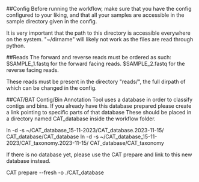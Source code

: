 ##Config
Before running the workflow, make sure that you have the config configured
to your liking, and that all your samples are accessible in the sample
directory given in the config.

It is very important that the path to this directory is accessible everywhere on
the system. "~/dirname" will likely not work as the files are read through python.


##Reads
The forward and reverse reads must be ordered as such:
$SAMPLE_1.fastq for the forward facing reads.
$SAMPLE_2.fastq for the reverse facing reads.

These reads must be present in the directory "reads/", the full dirpath of which
can be changed in the config.


##CAT/BAT
Contig/Bin Annotation Tool uses a database in order to classify contigs and bins.
If you already have this database prepared please create a link pointing to specific parts of that database
These should be placed in a directory named CAT_database inside the workflow folder.

  ln -d -s ~/CAT_database_15-11-2023/CAT_database.2023-11-15/ CAT_database/CAT_database
  ln -d -s ~/CAT_database_15-11-2023/CAT_taxonomy.2023-11-15/ CAT_database/CAT_taxonomy

If there is no database yet, please use the CAT prepare and link to this new database instead.

  CAT prepare --fresh -o ./CAT_database
